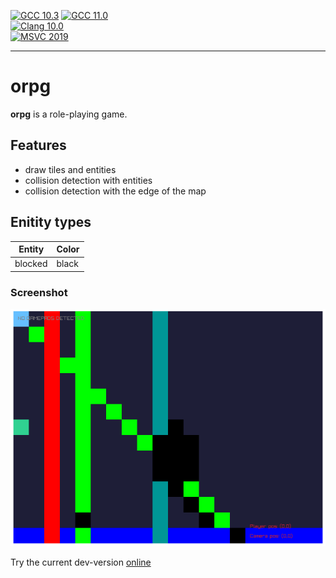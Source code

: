
[![GCC 10.3](https://github.com/MichaelMiller-/orpg/actions/workflows/gcc10.yml/badge.svg)](https://github.com/MichaelMiller-/orpg/actions/workflows/gcc10.yml) [![GCC 11.0](https://github.com/MichaelMiller-/orpg/actions/workflows/gcc11.yml/badge.svg)](https://github.com/MichaelMiller-/orpg/actions/workflows/gcc11.yml)  
[![Clang 10.0](https://github.com/MichaelMiller-/orpg/actions/workflows/clang10.yml/badge.svg)](https://github.com/MichaelMiller-/orpg/actions/workflows/clang10.yml)  
[![MSVC 2019](https://github.com/MichaelMiller-/orpg/actions/workflows/msvc2019.yml/badge.svg)](https://github.com/MichaelMiller-/orpg/actions/workflows/msvc2019.yml)  

---------------------------------------

# orpg

**orpg** is a role-playing game.

## Features
- draw tiles and entities
- collision detection with entities
- collision detection with the edge of the map

## Enitity types
| Entity | Color |
|---|---|
| blocked | black |

### Screenshot
![current-dev-version](data/2022-04-14_screenshot.png)

Try the current dev-version [online](http://orpg.pb-miller.de/orpg.html)

